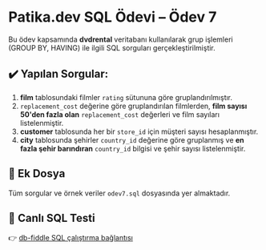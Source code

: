# Patika.dev SQL Ödevi – Ödev 7

Bu ödev kapsamında **dvdrental** veritabanı kullanılarak grup işlemleri (GROUP BY, HAVING) ile ilgili SQL sorguları gerçekleştirilmiştir.

## ✔️ Yapılan Sorgular:

1. **film** tablosundaki filmler `rating` sütununa göre gruplandırılmıştır.
2. `replacement_cost` değerine göre gruplandırılan filmlerden, **film sayısı 50'den fazla olan** `replacement_cost` değerleri ve film sayıları listelenmiştir.
3. **customer** tablosunda her bir `store_id` için müşteri sayısı hesaplanmıştır.
4. **city** tablosunda şehirler `country_id` değerine göre gruplanmış ve **en fazla şehir barındıran** `country_id` bilgisi ve şehir sayısı listelenmiştir.

## 📁 Ek Dosya

Tüm sorgular ve örnek veriler `odev7.sql` dosyasında yer almaktadır.

## 🔗 Canlı SQL Testi

👉 [db-fiddle SQL çalıştırma bağlantısı](https://www.db-fiddle.com/f/aLqVByL9xD49cPAqLS24uz/0)
